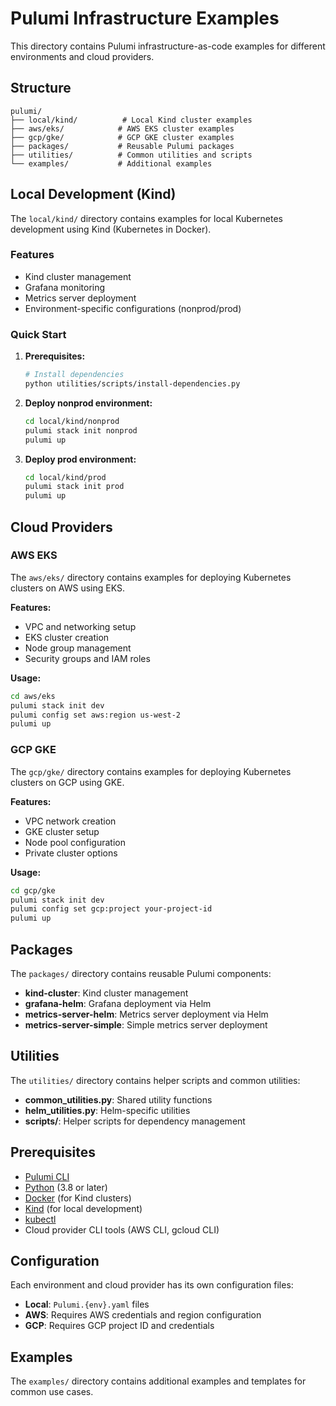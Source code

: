 # Pulumi Infrastructure Examples

This directory contains Pulumi infrastructure-as-code examples for different environments and cloud providers.

## Structure

```
pulumi/
├── local/kind/          # Local Kind cluster examples
├── aws/eks/            # AWS EKS cluster examples
├── gcp/gke/            # GCP GKE cluster examples
├── packages/           # Reusable Pulumi packages
├── utilities/          # Common utilities and scripts
└── examples/           # Additional examples
```

## Local Development (Kind)

The `local/kind/` directory contains examples for local Kubernetes development using Kind (Kubernetes in Docker).

### Features
- Kind cluster management
- Grafana monitoring
- Metrics server deployment
- Environment-specific configurations (nonprod/prod)

### Quick Start

1. **Prerequisites:**
   ```bash
   # Install dependencies
   python utilities/scripts/install-dependencies.py
   ```

2. **Deploy nonprod environment:**
   ```bash
   cd local/kind/nonprod
   pulumi stack init nonprod
   pulumi up
   ```

3. **Deploy prod environment:**
   ```bash
   cd local/kind/prod
   pulumi stack init prod
   pulumi up
   ```

## Cloud Providers

### AWS EKS

The `aws/eks/` directory contains examples for deploying Kubernetes clusters on AWS using EKS.

**Features:**
- VPC and networking setup
- EKS cluster creation
- Node group management
- Security groups and IAM roles

**Usage:**
```bash
cd aws/eks
pulumi stack init dev
pulumi config set aws:region us-west-2
pulumi up
```

### GCP GKE

The `gcp/gke/` directory contains examples for deploying Kubernetes clusters on GCP using GKE.

**Features:**
- VPC network creation
- GKE cluster setup
- Node pool configuration
- Private cluster options

**Usage:**
```bash
cd gcp/gke
pulumi stack init dev
pulumi config set gcp:project your-project-id
pulumi up
```

## Packages

The `packages/` directory contains reusable Pulumi components:

- **kind-cluster**: Kind cluster management
- **grafana-helm**: Grafana deployment via Helm
- **metrics-server-helm**: Metrics server deployment via Helm
- **metrics-server-simple**: Simple metrics server deployment

## Utilities

The `utilities/` directory contains helper scripts and common utilities:

- **common_utilities.py**: Shared utility functions
- **helm_utilities.py**: Helm-specific utilities
- **scripts/**: Helper scripts for dependency management

## Prerequisites

- [Pulumi CLI](https://www.pulumi.com/docs/get-started/install/)
- [Python](https://www.python.org/) (3.8 or later)
- [Docker](https://www.docker.com/) (for Kind clusters)
- [Kind](https://kind.sigs.k8s.io/docs/user/quick-start/) (for local development)
- [kubectl](https://kubernetes.io/docs/tasks/tools/)
- Cloud provider CLI tools (AWS CLI, gcloud CLI)

## Configuration

Each environment and cloud provider has its own configuration files:

- **Local**: `Pulumi.{env}.yaml` files
- **AWS**: Requires AWS credentials and region configuration
- **GCP**: Requires GCP project ID and credentials

## Examples

The `examples/` directory contains additional examples and templates for common use cases.
